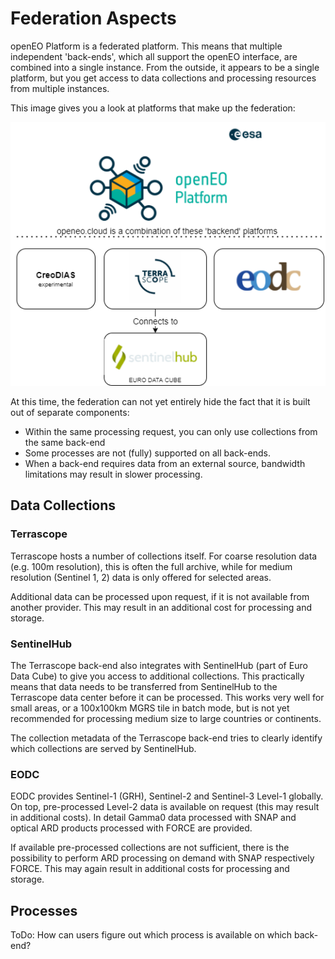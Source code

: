# Federation Aspects

openEO Platform is a federated platform. This means that multiple independent 'back-ends', 
which all support the openEO interface, are combined into a single instance. From the outside, 
it appears to be a single platform, but you get access to data collections and processing resources from 
multiple instances.

This image gives you a look at platforms that make up the federation:

![openeo.cloud federation](./federation.png)

At this time, the federation can not yet entirely hide the fact that it is built out of 
separate components:

- Within the same processing request, you can only use collections from the same back-end
- Some processes are not (fully) supported on all back-ends.
- When a back-end requires data from an external source, bandwidth limitations may result in slower processing.


## Data Collections

### Terrascope

Terrascope hosts a number of collections itself.
For coarse resolution data (e.g. 100m resolution), this is often the full archive, 
while for medium resolution (Sentinel 1, 2) data is only offered for selected areas.

Additional data can be processed upon request, if it is not available from another provider. 
This may result in an additional cost for processing and storage.


### SentinelHub

The Terrascope back-end also integrates with SentinelHub (part of Euro Data Cube) to give you
access to additional collections. 
This practically means that data needs to be transferred from SentinelHub to the Terrascope data center before it can be processed.
This works very well for small areas, or a 100x100km MGRS tile in batch mode, 
but is not yet recommended for processing medium size to large countries or continents. 

The collection metadata of the Terrascope back-end tries to clearly identify which collections are served by SentinelHub.


### EODC

EODC provides Sentinel-1 (GRH), Sentinel-2 and Sentinel-3 Level-1 globally. On top, pre-processed Level-2 data is
available on request (this may result in additional costs). In detail Gamma0 data processed with SNAP and optical ARD
products processed with FORCE are provided.

If available pre-processed collections are not sufficient, there is the possibility to perform ARD processing on demand
with SNAP respectively FORCE. This may again result in additional costs for processing and storage.

## Processes

ToDo: How can users figure out which process is available on which back-end?

